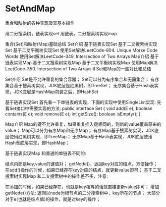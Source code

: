 # SetAndMap
集合和映射的各种实现及其基本操作


用二分搜索树，链表实现set
用链表，二分搜索树实现map


集合(Set)和映射(Map)基础总结
Set介绍
基于链表实现Set
基于二叉搜索树实现Set
基于二叉平衡树实现Set
使用Set解决LeetCode-804. Unique Morse Code Words
使用Set解决LeetCode-349. Intersection of Two Arrays
Map介绍
基于链表实现Map
基于二叉搜索树实现Map
基于二叉平衡树实现Map
使用Map解决LeetCode-350. Intersection of Two Arrays II
Set和Map的一些对比和总结

Set介绍
Set是不允许重复的集合容器；
Set可以分为有序集合和无需集合；
有序集合基于搜索树实现，JDK底层是红黑树，即TreeSet；
无序集合基于Hash表实现，JDK底层是HashMap包装之后，即HashSet

基于链表实现Set
首先看一下单链表的实现，下面的实现中使用SingleList实现:
先看Set接口中需要实现的方法:
public interface Set<E> {
    void add(E e);
    boolean contains(E e);
    void remove(E e);
    int getSize();
    boolean isEmpty();
}


Map介绍
Map的键不允许重复，如果重复插入键相同的，则新的value覆盖原来的value；
Map可以分为有序Map和无序Map；
有序Map基于搜索树实现，JDK底层使用红黑树实现，即TreeMap；
无序Map基于Hash表实现，JDK底层使用Hash表底层实现，即HashMap；

基于链表实现Map
和普通的单链表不同的:

结点内部是key,value的键值对；
getNode()，返回key对应的结点，方便操作；
在add()操作的时候，如果已经存在key对应的结点，就更新value即可；
基于二叉搜索树实现Map
和二叉搜索树中的操作差不多，注意:

在添加的时候，如果已经存在，也就是key相等的话就直接更新value即可；
增加getNode()方法: 返回以node为根节点的二分搜索树中，key所在的节点；
大部分对于e(也就是结点值)的操作，就是对key的操作；
